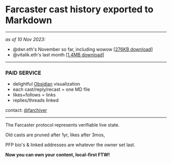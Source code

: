 # Farcaster cast history exported to Markdown
---

*as of 10 Nov 2023:*

- @dwr.eth's November so far, including wowow [[276KB download](tarballs/dwr.eth_mtd_20231109.tar.gz)]
- @vitalik.eth's last month [[1.4MB download](tarballs/vitalik.eth_1m_20231109.tar.gz)]

---

### **PAID SERVICE**

- delightful [Obsidian](https://obsidian.md/) visualization
- each cast/reply/recast = one MD file
- likes+follows = links
- replies/threads linked

contact: [@farchiver](https://warpcast.com/farchiver)

---

The Farcaster protocol represents verifiable live state.

Old casts are pruned after 1yr,
likes after 3mos,

PFP bio's & linked addresses are whatever the owner set last.

**Now you can own your content, local-first FTW!**
